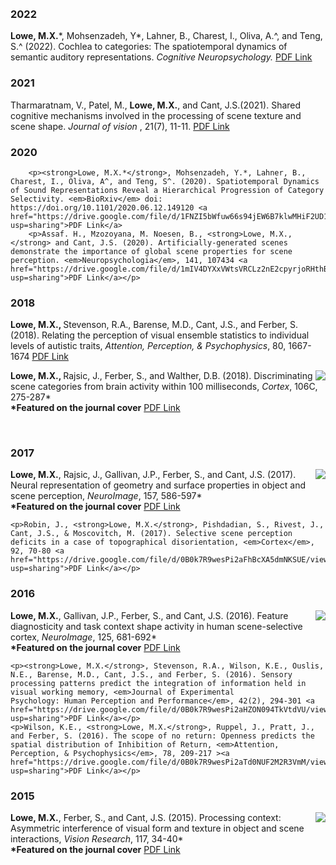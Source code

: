 <html> 
	<head>
	<title>Matthew X. Lowe</title>
	</head>
	<body>
<br>
<br>

<h3>2022</h3>

<p><strong>Lowe, M.X.</strong>*, Mohsenzadeh, Y*, Lahner, B., Charest, I., Oliva, A.^, and Teng, S.^ (2022). Cochlea to categories: The spatiotemporal dynamics of semantic auditory representations. <em>Cognitive Neuropsychology. </em><a href="https://drive.google.com/file/d/1QMwy9DS5p4gR-Uauj61pYtUBe7QUpW2_/view?usp=sharing">PDF Link</a> </p>

<h3>2021</h3>

<p>Tharmaratnam, V., Patel, M., <strong>Lowe, M.X.</strong>, and Cant, J.S.(2021). Shared cognitive mechanisms involved in the processing of scene texture and scene shape. <em> Journal of vision </em>, 21(7), 11-11. <a href="https://drive.google.com/file/d/1xdWr8yVReKOrtQwWXaedjn2wKqixrHQF/view?usp=sharing">PDF Link</a></p>

<h3>2020</h3>

		<p><strong>Lowe, M.X.*</strong>, Mohsenzadeh, Y.*, Lahner, B., Charest, I., Oliva, A^, and Teng, S^. (2020). Spatiotemporal Dynamics of Sound Representations Reveal a Hierarchical Progression of Category Selectivity. <em>BioRxiv</em> doi: https://doi.org/10.1101/2020.06.12.149120 <a href="https://drive.google.com/file/d/1FNZI5bWfuw66s94jEW6B7klwMHiF2UD1/view?usp=sharing">PDF Link</a>
		<p>Assaf. H., Mzozoyana, M. Noesen, B., <strong>Lowe, M.X., </strong> and Cant, J.S. (2020). Artificially-generated scenes demonstrate the importance of global scene properties for scene perception. <em>Neuropsychologia</em>, 141, 107434 <a href="https://drive.google.com/file/d/1mIV4DYXxVWtsVRCLz2nE2cpyrjoRHthB/view?usp=sharing">PDF Link</a></p>

<h3>2018</h3>
		<p><strong>Lowe, M.X., </strong> Stevenson, R.A., Barense, M.D., Cant, J.S., and Ferber, S. (2018). Relating the perception of visual ensemble statistics to individual levels of autistic traits, <em>Attention, Perception, & Psychophysics</em>, 80, 1667-1674 <a href="https://drive.google.com/file/d/12otmHFOeYiuYHZbYw6Q7qT9jTMVGv_LQ/view?usp=sharing">PDF Link</a></p>
		<p><img align="right" src="https://ars.els-cdn.com/content/image/1-s2.0-S0010945218X00070-cov150h.gif"> <p><strong>Lowe, M.X., </strong> Rajsic, J., Ferber, S., and Walther, D.B. (2018). Discriminating scene categories from brain activity within 100 milliseconds, <em>Cortex</em>, 106C, 275-287*
		<br><strong>*Featured on the journal cover</strong> <a href="https://drive.google.com/file/d/1BLLHLRK4jqbsN6x92eggpSorurFbD0lc/view?usp=sharing">PDF Link</a></p>
<br>
<h3>2017</h3>
	<p><img align="right" src="https://ars.els-cdn.com/content/image/1-s2.0-S1053811917X00116-cov150h.gif"> <strong>Lowe, M.X.</strong>, Rajsic, J., Gallivan, J.P., Ferber, S., and Cant, J.S. (2017). Neural representation of geometry and surface properties in object and scene perception, <em>NeuroImage</em>, 157, 586-597* 
	<br><strong>*Featured on the journal cover</strong> <a href="https://drive.google.com/file/d/0B0k7R9wesPi2TFUyazA0bTU1cVE/view?usp=sharing">PDF Link</a></p>

	<p>Robin, J., <strong>Lowe, M.X.</strong>, Pishdadian, S., Rivest, J., Cant, J.S., & Moscovitch, M. (2017). Selective scene perception deficits in a case of topographical disorientation, <em>Cortex</em>, 92, 70-80 <a href="https://drive.google.com/file/d/0B0k7R9wesPi2aFhBcXA5dmNKSUE/view?usp=sharing">PDF Link</a></p>
<h3>2016</h3>
	<p><img align="right" src="https://ars.els-cdn.com/content/image/1-s2.0-S1053811915X00188-cov150h.gif"> <strong>Lowe, M.X.</strong>, Gallivan, J.P., Ferber, S., and Cant, J.S. (2016). Feature diagnosticity and task context shape activity in human scene-selective cortex, <em>NeuroImage</em>, 125, 681-692* 
		<br><strong>*Featured on the journal cover</strong> <a href="https://drive.google.com/file/d/0B0k7R9wesPi2YjcwdmIweXQyVUE/view?usp=sharing">PDF Link</a></p>

	<p><strong>Lowe, M.X.</strong>, Stevenson, R.A., Wilson, K.E., Ouslis, N.E., Barense, M.D., Cant, J.S., and Ferber, S. (2016). Sensory processing patterns predict the integration of information held in visual working memory, <em>Journal of Experimental 			Psychology: Human Perception and Performance</em>, 42(2), 294-301 <a href="https://drive.google.com/file/d/0B0k7R9wesPi2aHZON094TkVtdVU/view?usp=sharing">PDF Link</a></p>
	<p>Wilson, K.E., <strong>Lowe, M.X.</strong>, Ruppel, J., Pratt, J., and Ferber, S. (2016). The scope of no return: Openness predicts the spatial distribution of Inhibition of Return, <em>Attention, Perception, & Psychophysics</em>, 78, 209-217 ><a href="https://drive.google.com/file/d/0B0k7R9wesPi2aTd0NUF2M2R3VmM/view?usp=sharing">PDF Link</a></p>
<h3>2015</h3>
	<p><img align="right" src="https://ars.els-cdn.com/content/image/1-s2.0-S0042698915X00174-cov150h.gif"><strong>Lowe, M.X.</strong>, Ferber, S., and Cant, J.S. (2015). Processing context: Asymmetric interference of visual form and texture in object and scene interactions, <em>Vision Research</em>, 117, 34-40*	
		<br><strong>*Featured on the journal cover</strong> <a href="https://drive.google.com/file/d/0B0k7R9wesPi2ZnhHR0xKc0VuSDA/view?usp=sharing">PDF Link</a></p>
		<br>
		<br>

  

